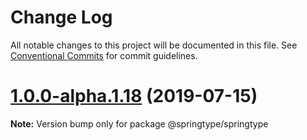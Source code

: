 # Change Log

All notable changes to this project will be documented in this file.
See [Conventional Commits](https://conventionalcommits.org) for commit guidelines.

# [1.0.0-alpha.1.18](https://github.com/springtype-org/springtype/compare/v1.0.0-alpha.1.17...v1.0.0-alpha.1.18) (2019-07-15)

**Note:** Version bump only for package @springtype/springtype
